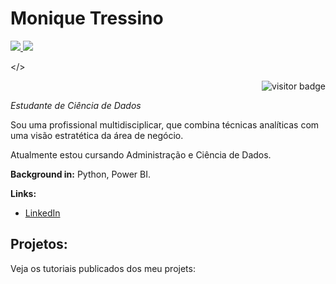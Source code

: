 

# Monique Tressino

<p>
  <a href="https://www.linkedin.com/in/moniquetressino/">    
   <img src="https://img.shields.io/badge/LinkedIn-3D6098?style=flat&logo=linkedin&labelColor=3D6098" />
  </a>
  
  <a href="mailto:moniquetressino@hotmail.com">
   <img src="https://img.shields.io/badge/Email-red?style=flat&logo=gmail&logoColor=white&labelColor=red" />
  </a>
 
</>

<p align="right">
  <img src="https://visitor-badge.glitch.me/badge?page_id=MoniqueTressino" alt="visitor badge" />
</p>

*Estudante de Ciência de Dados*
 

Sou uma profissional multidisciplicar, que combina técnicas analíticas com uma visão estratética da área de negócio.

Atualmente estou cursando Administração e Ciência de Dados.


**Background in:** Python, Power BI.


**Links:**
* [LinkedIn](https://www.linkedin.com/in/moniquetressino/)



## Projetos:
Veja os tutoriais publicados dos meu projets:


